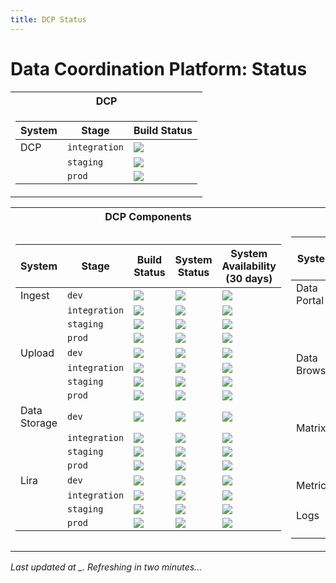 ```yaml
---
title: DCP Status
---
```

# Data Coordination Platform: Status

<table>
<tr><th>DCP</th></tr>
<tr><td markdown="1">

| System | Stage | Build Status |
|--------|-------|--------------|
| DCP    | `integration` | [![](https://status.dev.data.humancellatlas.org/build/HumanCellAtlas/dcp/integration.svg)](https://allspark.dev.data.humancellatlas.org/HumanCellAtlas/dcp/commits/integration) |
|        | `staging`     | [![](https://status.dev.data.humancellatlas.org/build/HumanCellAtlas/dcp/staging.svg)](https://allspark.dev.data.humancellatlas.org/HumanCellAtlas/dcp/commits/staging)         |
|        | `prod`        | [![](https://status.data.humancellatlas.org/build/HumanCellAtlas/dcp/prod.svg)](https://allspark.data.humancellatlas.org/HumanCellAtlas/dcp/commits/prod)                       |

</td></tr> </table>


<table>
<tr><th>DCP Components</th><th>DCP Components</th></tr>
<tr><td markdown="1">

| System | Stage | Build Status | System Status | System Availability (30 days) |
|--------|-------|--------------|---------------|-------------------------------|
| Ingest       | `dev`         | [![](https://status.dev.data.humancellatlas.org/build/HumanCellAtlas/ingest/master.svg)](https://allspark.dev.data.humancellatlas.org/HumanCellAtlas/ingest/commits/master)                           | ![](https://status.dev.data.humancellatlas.org/service/ingest-health-check-dev.svg)           | ![](https://status.dev.data.humancellatlas.org/availability/ingest-health-check-dev.svg)           |
|              | `integration` | [![](https://status.dev.data.humancellatlas.org/build/HumanCellAtlas/ingest/integration.svg)](https://allspark.dev.data.humancellatlas.org/HumanCellAtlas/ingest/commits/integration)                 | ![](https://status.dev.data.humancellatlas.org/service/ingest-health-check-integration.svg)   | ![](https://status.dev.data.humancellatlas.org/availability/ingest-health-check-integration.svg)   |
|              | `staging`     | [![](https://status.dev.data.humancellatlas.org/build/HumanCellAtlas/ingest/staging.svg)](https://allspark.dev.data.humancellatlas.org/HumanCellAtlas/ingest/commits/staging)                         | ![](https://status.dev.data.humancellatlas.org/service/ingest-health-check-staging.svg)       | ![](https://status.dev.data.humancellatlas.org/availability/ingest-health-check-staging.svg)       |
|              | `prod`        | [![](https://status.data.humancellatlas.org/build/HumanCellAtlas/ingest/prod.svg)](https://allspark.data.humancellatlas.org/HumanCellAtlas/ingest/commits/prod)                                       | ![](https://status.data.humancellatlas.org/service/ingest-health-check-prod.svg)              | ![](https://status.data.humancellatlas.org/availability/ingest-health-check-prod.svg)              |
| Upload       | `dev`         | [![](https://status.dev.data.humancellatlas.org/build/HumanCellAtlas/upload-service/master.svg)](https://allspark.dev.data.humancellatlas.org/HumanCellAtlas/upload-service/commits/master)           | ![](https://status.dev.data.humancellatlas.org/service/upload-health-check-dev.svg)           | ![](https://status.dev.data.humancellatlas.org/availability/upload-health-check-dev.svg)           |
|              | `integration` | [![](https://status.dev.data.humancellatlas.org/build/HumanCellAtlas/upload-service/integration.svg)](https://allspark.dev.data.humancellatlas.org/HumanCellAtlas/upload-service/commits/integration) | ![](https://status.dev.data.humancellatlas.org/service/upload-health-check-integration.svg)   | ![](https://status.dev.data.humancellatlas.org/availability/upload-health-check-integration.svg)   |
|              | `staging`     | [![](https://status.dev.data.humancellatlas.org/build/HumanCellAtlas/upload-service/staging.svg)](https://allspark.dev.data.humancellatlas.org/HumanCellAtlas/upload-service/commits/staging)         | ![](https://status.dev.data.humancellatlas.org/service/upload-health-check-staging.svg)       | ![](https://status.dev.data.humancellatlas.org/availability/upload-health-check-staging.svg)       |
|              | `prod`        | [![](https://status.data.humancellatlas.org/build/HumanCellAtlas/upload-service/prod.svg)](https://allspark.data.humancellatlas.org/HumanCellAtlas/upload-service/commits/prod)                       | ![](https://status.data.humancellatlas.org/service/upload-health-check-prod.svg)              | ![](https://status.data.humancellatlas.org/availability/upload-health-check-prod.svg)              |
| Data Storage | `dev`         | [![](https://status.dev.data.humancellatlas.org/build/HumanCellAtlas/data-store/master.svg)](https://allspark.dev.data.humancellatlas.org/HumanCellAtlas/data-store/commits/master)                   | ![](https://status.dev.data.humancellatlas.org/service/dss-health-check-dev.svg)              | ![](https://status.dev.data.humancellatlas.org/availability/dss-health-check-dev.svg)              |
|              | `integration` | [![](https://status.dev.data.humancellatlas.org/build/HumanCellAtlas/data-store/integration.svg)](https://allspark.dev.data.humancellatlas.org/HumanCellAtlas/data-store/commits/integration)         | ![](https://status.dev.data.humancellatlas.org/service/dss-health-check-integration.svg)      | ![](https://status.dev.data.humancellatlas.org/availability/dss-health-check-integration.svg)      |
|              | `staging`     | [![](https://status.dev.data.humancellatlas.org/build/HumanCellAtlas/data-store/staging.svg)](https://allspark.dev.data.humancellatlas.org/HumanCellAtlas/data-store/commits/staging)                 | ![](https://status.dev.data.humancellatlas.org/service/dss-health-check-staging.svg)          | ![](https://status.dev.data.humancellatlas.org/availability/dss-health-check-staging.svg)          |
|              | `prod`        | [![](https://status.data.humancellatlas.org/build/HumanCellAtlas/data-store/prod.svg)](https://allspark.data.humancellatlas.org/HumanCellAtlas/data-store/commits/prod)                               | ![](https://status.data.humancellatlas.org/service/dss-health-check-prod.svg)                 | ![](https://status.data.humancellatlas.org/availability/dss-health-check-prod.svg)                 |
| Lira         | `dev`         | [![](https://status.dev.data.humancellatlas.org/build/HumanCellAtlas/lira/master.svg)](https://allspark.dev.data.humancellatlas.org/HumanCellAtlas/lira/commits/master)                               | ![](https://status.dev.data.humancellatlas.org/service/analysis-health-check-dev.svg)         | ![](https://status.dev.data.humancellatlas.org/availability/analysis-health-check-dev.svg)         |
|              | `integration` | [![](https://status.dev.data.humancellatlas.org/build/HumanCellAtlas/lira/integration.svg)](https://allspark.dev.data.humancellatlas.org/HumanCellAtlas/lira/commits/integration)                     | ![](https://status.dev.data.humancellatlas.org/service/analysis-health-check-integration.svg) | ![](https://status.dev.data.humancellatlas.org/availability/analysis-health-check-integration.svg) |
|              | `staging`     | [![](https://status.dev.data.humancellatlas.org/build/HumanCellAtlas/lira/staging.svg)](https://allspark.dev.data.humancellatlas.org/HumanCellAtlas/lira/commits/staging)                             | ![](https://status.dev.data.humancellatlas.org/service/analysis-health-check-staging.svg)     | ![](https://status.dev.data.humancellatlas.org/availability/analysis-health-check-staging.svg)     |
|              | `prod`        | [![](https://status.data.humancellatlas.org/build/HumanCellAtlas/lira/prod.svg)](https://allspark.data.humancellatlas.org/HumanCellAtlas/lira/commits/prod)                                           | ![](https://status.data.humancellatlas.org/service/analysis-health-check-prod.svg)            | ![](https://status.data.humancellatlas.org/availability/analysis-health-check-prod.svg)            |

</td><td markdown="1">

| System | Stage | Build Status | System Status | System Availability (30 days) |
|--------|-------|--------------|---------------|-------------------------------|
| Data Portal    | `dev`         | [![](https://status.dev.data.humancellatlas.org/build/HumanCellAtlas/data-portal/develop.svg)](https://allspark.dev.data.humancellatlas.org/HumanCellAtlas/data-portal/commits/develop)               | ![](https://status.dev.data.humancellatlas.org/service/data-portal-health-check-dev.svg)          | ![](https://status.dev.data.humancellatlas.org/availability/data-portal-health-check-dev.svg)          |
|                | `integration` | [![](https://status.dev.data.humancellatlas.org/build/HumanCellAtlas/data-portal/integration.svg)](https://allspark.dev.data.humancellatlas.org/HumanCellAtlas/data-portal/commits/integration)       | ![](https://status.dev.data.humancellatlas.org/service/data-portal-health-check-integration.svg)  | ![](https://status.dev.data.humancellatlas.org/availability/data-portal-health-check-integration.svg)  |
|                | `staging`     | [![](https://status.dev.data.humancellatlas.org/build/HumanCellAtlas/data-portal/staging.svg)](https://allspark.dev.data.humancellatlas.org/HumanCellAtlas/data-portal/commits/staging)               | ![](https://status.dev.data.humancellatlas.org/service/data-portal-health-check-staging.svg)      | ![](https://status.dev.data.humancellatlas.org/availability/data-portal-health-check-staging.svg)      |
|                | `prod`        | [![](https://status.data.humancellatlas.org/build/HumanCellAtlas/data-portal/master.svg)](https://allspark.data.humancellatlas.org/HumanCellAtlas/data-portal/commits/master)                         | ![](https://status.data.humancellatlas.org/service/data-portal-health-check-prod.svg)             | ![](https://status.data.humancellatlas.org/availability/data-portal-health-check-prod.svg)             |
| Data Browser   | `dev`         | [![](https://status.dev.data.humancellatlas.org/build/HumanCellAtlas/data-browser/develop.svg)](https://allspark.dev.data.humancellatlas.org/HumanCellAtlas/data-browser/commits/develop)             | ![](https://status.dev.data.humancellatlas.org/service/data-browser-health-check-dev.svg)         | ![](https://status.dev.data.humancellatlas.org/availability/data-browser-health-check-dev.svg)         |
|                | `integration` | [![](https://status.dev.data.humancellatlas.org/build/HumanCellAtlas/data-browser/integration.svg)](https://allspark.dev.data.humancellatlas.org/HumanCellAtlas/data-browser/commits/integration)     | ![](https://status.dev.data.humancellatlas.org/service/data-browser-health-check-integration.svg) | ![](https://status.dev.data.humancellatlas.org/availability/data-browser-health-check-integration.svg) |
|                | `staging`     | [![](https://status.dev.data.humancellatlas.org/build/HumanCellAtlas/data-browser/staging.svg)](https://allspark.dev.data.humancellatlas.org/HumanCellAtlas/data-browser/commits/staging)             | ![](https://status.dev.data.humancellatlas.org/service/data-browser-health-check-staging.svg)     | ![](https://status.dev.data.humancellatlas.org/availability/data-browser-health-check-staging.svg)     |
|                | `prod`        | [![](https://status.data.humancellatlas.org/build/HumanCellAtlas/data-browser/master.svg)](https://allspark.data.humancellatlas.org/HumanCellAtlas/data-browser/commits/master)                       | ![](https://status.data.humancellatlas.org/service/data-browser-health-check-prod.svg)            | ![](https://status.data.humancellatlas.org/availability/data-browser-health-check-prod.svg)            |
| Matrix         | `dev`         | [![](https://status.dev.data.humancellatlas.org/build/HumanCellAtlas/matrix-service/master.svg)](https://allspark.dev.data.humancellatlas.org/HumanCellAtlas/matrix-service/commits/master)           | ![](https://status.dev.data.humancellatlas.org/service/matrix-health-check-dev.svg)               | ![](https://status.dev.data.humancellatlas.org/availability/matrix-health-check-dev.svg)               |
|                | `integration` | [![](https://status.dev.data.humancellatlas.org/build/HumanCellAtlas/matrix-service/integration.svg)](https://allspark.dev.data.humancellatlas.org/HumanCellAtlas/matrix-service/commits/integration) | ![](https://status.dev.data.humancellatlas.org/service/matrix-health-check-integration.svg)       | ![](https://status.dev.data.humancellatlas.org/availability/matrix-health-check-integration.svg)       |
|                | `staging`     | [![](https://status.dev.data.humancellatlas.org/build/HumanCellAtlas/matrix-service/staging.svg)](https://allspark.dev.data.humancellatlas.org/HumanCellAtlas/matrix-service/commits/staging)         | ![](https://status.dev.data.humancellatlas.org/service/matrix-health-check-staging.svg)           | ![](https://status.dev.data.humancellatlas.org/availability/matrix-health-check-staging.svg)           |
|                | `prod`        | [![](https://status.data.humancellatlas.org/build/HumanCellAtlas/matrix-service/prod.svg)](https://allspark.data.humancellatlas.org/HumanCellAtlas/matrix-service/commits/prod)                       | ![](https://status.data.humancellatlas.org/service/matrix-health-check-prod.svg)                  | ![](https://status.data.humancellatlas.org/availability/matrix-health-check-prod.svg)                  |
| Metrics        | `hca`         | [![](https://status.dev.data.humancellatlas.org/build/HumanCellAtlas/metrics/master.svg)](https://allspark.dev.data.humancellatlas.org/HumanCellAtlas/metrics/commits/master)                         | ![](https://status.dev.data.humancellatlas.org/service/metrics-health-check-dev.svg)              | ![](https://status.dev.data.humancellatlas.org/availability/metrics-health-check-dev.svg)              |
|                | `hca-prod`    | [![](https://status.data.humancellatlas.org/build/HumanCellAtlas/metrics/master.svg)](https://allspark.data.humancellatlas.org/HumanCellAtlas/metrics/commits/master)                                 | ![](https://status.data.humancellatlas.org/service/metrics-health-check-prod.svg)                 | ![](https://status.data.humancellatlas.org/availability/metrics-health-check-prod.svg)                 |
| Logs           | `hca`         | [![](https://status.dev.data.humancellatlas.org/build/HumanCellAtlas/logs/master.svg)](https://allspark.dev.data.humancellatlas.org/HumanCellAtlas/logs/commits/master)                               | ![](https://status.dev.data.humancellatlas.org/service/logs-health-check-dev.svg)                 | ![](https://status.dev.data.humancellatlas.org/availability/logs-health-check-dev.svg)                 |
|                | `hca-prod`    | [![](https://status.data.humancellatlas.org/build/HumanCellAtlas/logs/master.svg)](https://allspark.data.humancellatlas.org/HumanCellAtlas/logs/commits/master)                                       | ![](https://status.data.humancellatlas.org/service/logs-health-check-prod.svg)                    | ![](https://status.data.humancellatlas.org/availability/logs-health-check-prod.svg)                    |

</td></tr> </table>


*Last updated at <span id="timestamp">_</span>. Refreshing in two minutes...*

<script type="text/javascript">
var setDatetime = function() {
    var n = new Date().toISOString()
    document.getElementById("timestamp").innerText = n;
};

window.onload = setDatetime;

setInterval(function() {
        window.location.reload();
    },
    2*60000
);
</script>

